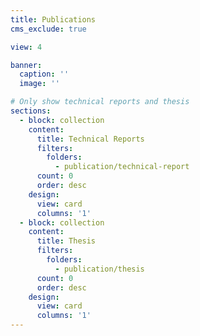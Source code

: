 ```yaml
---
title: Publications
cms_exclude: true

view: 4

banner:
  caption: ''
  image: ''

# Only show technical reports and thesis
sections:
  - block: collection
    content:
      title: Technical Reports
      filters:
        folders:
          - publication/technical-report
      count: 0
      order: desc
    design:
      view: card
      columns: '1'
  - block: collection
    content:
      title: Thesis
      filters:
        folders:
          - publication/thesis
      count: 0
      order: desc
    design:
      view: card
      columns: '1'
---
```

